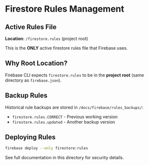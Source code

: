 # Firestore Rules Management

## Active Rules File

**Location**: `/firestore.rules` (project root)

This is the **ONLY** active firestore rules file that Firebase uses.

## Why Root Location?

Firebase CLI expects `firestore.rules` to be in the **project root** (same directory as `firebase.json`).

## Backup Rules

Historical rule backups are stored in `/docs/firebase/rules_backups/`:
- `firestore.rules.CORRECT` - Previous working version
- `firestore.rules.updated` - Another backup version

## Deploying Rules

```bash
firebase deploy --only firestore:rules
```

See full documentation in this directory for security details.
